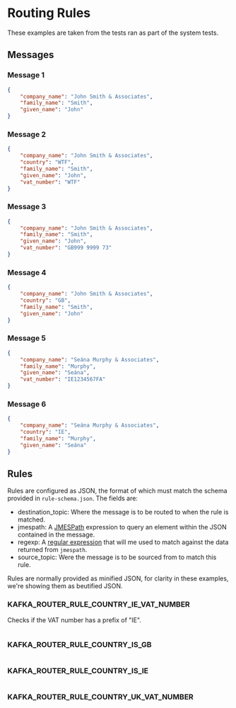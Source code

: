# Routing Rules

These examples are taken from the tests ran as part of the system tests.

## Messages

### Message 1

```json
{
    "company_name": "John Smith & Associates",
    "family_name": "Smith",
    "given_name": "John"
}
```

### Message 2

```json
{
    "company_name": "John Smith & Associates",
    "country": "WTF",
    "family_name": "Smith",
    "given_name": "John",
    "vat_number": "WTF"
}
```

### Message 3

```json
{
    "company_name": "John Smith & Associates",
    "family_name": "Smith",
    "given_name": "John",
    "vat_number": "GB999 9999 73"
}
```

### Message 4

```json
{
    "company_name": "John Smith & Associates",
    "country": "GB",
    "family_name": "Smith",
    "given_name": "John"
}
```

### Message 5

```json
{
    "company_name": "Seána Murphy & Associates",
    "family_name": "Murphy",
    "given_name": "Seána",
    "vat_number": "IE1234567FA"
}
```

### Message 6

```json
{
    "company_name": "Seána Murphy & Associates",
    "country": "IE",
    "family_name": "Murphy",
    "given_name": "Seána"
}
```

## Rules

Rules are configured as JSON, the format of which must match the schema
provided in `rule-schema.json`.  The fields are:

- destination_topic: Where the message is to be routed to when the rule
  is matched.
- jmespath: A [JMESPath](https://jmespath.org/) expression to query an
  element within the JSON contained in the message.
- regexp: A
  [regular expression](https://en.wikipedia.org/wiki/Regular_expression)
  that will me used to match against the data returned from `jmespath`.
- source_topic: Were the message is to be sourced from to match this
  rule.

Rules are normally provided as minified JSON, for clarity in these examples,
we're showing them as beutified JSON.

### KAFKA_ROUTER_RULE_COUNTRY_IE_VAT_NUMBER

Checks if the VAT number has a prefix of "IE".

```json
```

### KAFKA_ROUTER_RULE_COUNTRY_IS_GB

```json
```

### KAFKA_ROUTER_RULE_COUNTRY_IS_IE

```json
```

### KAFKA_ROUTER_RULE_COUNTRY_UK_VAT_NUMBER

```json
```

